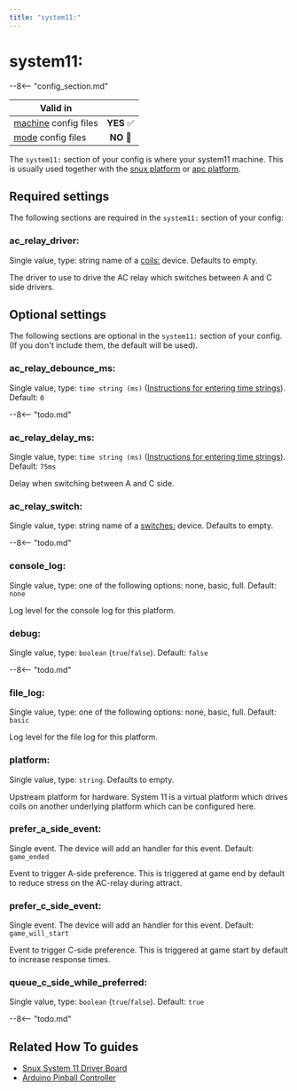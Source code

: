 ```yaml
---
title: "system11:"
---
```


# system11:


--8<-- "config_section.md"

| Valid in | |
|-----|:----:|
|[machine](instructions/machine_config.md) config files |**YES** :white_check_mark:|
|[mode](instructions/mode_config.md) config files|**NO** :no_entry_sign:|

The `system11:` section of your config is where your system11 machine.
This is usually used together with the
[snux platform](../hardware/snux.md) or
[apc platform](../hardware/apc/index.md).

## Required settings

The following sections are required in the `system11:` section of your
config:

### ac_relay_driver:

Single value, type: string name of a [coils:](coils.md) device. Defaults to empty.

The driver to use to drive the AC relay which switches between A and C
side drivers.

## Optional settings

The following sections are optional in the `system11:` section of your
config. (If you don't include them, the default will be used).

### ac_relay_debounce_ms:

Single value, type: `time string (ms)`
([Instructions for entering time strings](instructions/time_strings.md)). Default: `0`

--8<-- "todo.md"

### ac_relay_delay_ms:

Single value, type: `time string (ms)`
([Instructions for entering time strings](instructions/time_strings.md)). Default: `75ms`

Delay when switching between A and C side.

### ac_relay_switch:

Single value, type: string name of a
[switches:](switches.md) device. Defaults to
empty.

--8<-- "todo.md"

### console_log:

Single value, type: one of the following options: none, basic, full.
Default: `none`

Log level for the console log for this platform.

### debug:

Single value, type: `boolean` (`true`/`false`). Default: `false`

--8<-- "todo.md"

### file_log:

Single value, type: one of the following options: none, basic, full.
Default: `basic`

Log level for the file log for this platform.

### platform:

Single value, type: `string`. Defaults to empty.

Upstream platform for hardware. System 11 is a virtual platform which
drives coils on another underlying platform which can be configured
here.

### prefer_a_side_event:

Single event. The device will add an handler for this event. Default:
`game_ended`

Event to trigger A-side preference. This is triggered at game end by
default to reduce stress on the AC-relay during attract.

### prefer_c_side_event:

Single event. The device will add an handler for this event. Default:
`game_will_start`

Event to trigger C-side preference. This is triggered at game start by
default to increase response times.

### queue_c_side_while_preferred:

Single value, type: `boolean` (`true`/`false`). Default: `true`

--8<-- "todo.md"

## Related How To guides

* [Snux System 11 Driver Board](../hardware/snux.md)
* [Arduino Pinball Controller](../hardware/apc/index.md)
